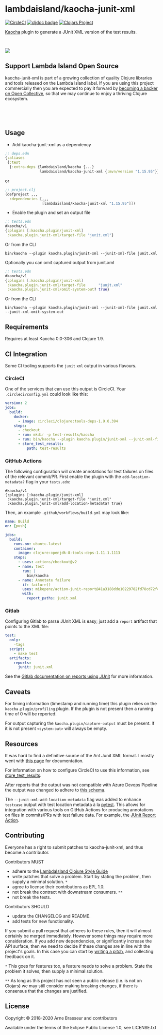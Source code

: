 # lambdaisland/kaocha-junit-xml

<!-- badges -->
[![CircleCI](https://circleci.com/gh/lambdaisland/kaocha-junit-xml.svg?style=svg)](https://circleci.com/gh/lambdaisland/kaocha-junit-xml) [![cljdoc badge](https://cljdoc.org/badge/lambdaisland/kaocha-junit-xml)](https://cljdoc.org/d/lambdaisland/kaocha-junit-xml) [![Clojars Project](https://img.shields.io/clojars/v/lambdaisland/kaocha-junit-xml.svg)](https://clojars.org/lambdaisland/kaocha-junit-xml)
<!-- /badges -->

[Kaocha](https://github.com/lambdaisland/kaocha) plugin to generate a JUnit XML version of the test results.

<!-- opencollective -->

&nbsp;

<img align="left" src="https://github.com/lambdaisland/open-source/raw/master/artwork/lighthouse_readme.png">

&nbsp;

## Support Lambda Island Open Source

kaocha-junit-xml is part of a growing collection of quality Clojure libraries and
tools released on the Lambda Island label. If you are using this project
commercially then you are expected to pay it forward by
[becoming a backer on Open Collective](http://opencollective.com/lambda-island#section-contribute),
so that we may continue to enjoy a thriving Clojure ecosystem.

&nbsp;

&nbsp;

<!-- /opencollective -->

## Usage

- Add kaocha-junit-xml as a dependency

``` clojure
;; deps.edn
{:aliases
 {:test
  {:extra-deps {lambdaisland/kaocha {...}
                lambdaisland/kaocha-junit-xml {:mvn/version "1.15.95"}}}}}
```

or

``` clojure
;; project.clj
(defproject ,,,
  :dependencies [,,,
                 [lambdaisland/kaocha-junit-xml "1.15.95"]])
```

- Enable the plugin and set an output file

``` clojure
;; tests.edn
#kaocha/v1
{:plugins [:kaocha.plugin/junit-xml]
 :kaocha.plugin.junit-xml/target-file "junit.xml"}
```

Or from the CLI

``` shell
bin/kaocha --plugin kaocha.plugin/junit-xml --junit-xml-file junit.xml
```

Optionally you can omit captured output from junit.xml

``` clojure
;; tests.edn
#kaocha/v1
{:plugins [:kaocha.plugin/junit-xml]
 :kaocha.plugin.junit-xml/target-file      "junit.xml"
 :kaocha.plugin.junit-xml/omit-system-out? true}
```

Or from the CLI

``` shell
bin/kaocha --plugin kaocha.plugin/junit-xml --junit-xml-file junit.xml --junit-xml-omit-system-out
```

## Requirements

Requires at least Kaocha 0.0-306 and Clojure 1.9.

## CI Integration

Some CI tooling supports the `junit` `xml` output in various flavours.

### CircleCI

One of the services that can use this output is CircleCI. Your
`.circleci/config.yml` could look like this:

``` yml
version: 2
jobs:
  build:
    docker:
      - image: circleci/clojure:tools-deps-1.9.0.394
    steps:
      - checkout
      - run: mkdir -p test-results/kaocha
      - run: bin/kaocha --plugin kaocha.plugin/junit-xml --junit-xml-file test-results/kaocha/results.xml
      - store_test_results:
          path: test-results
```

### GitHub Actions

The following configuration will create annotations for test failures on files of 
the relevant commit/PR. First enable the plugin with the `add-location-metadata?` 
flag in your `tests.edn`:

```edn
#kaocha/v1
{:plugins [:kaocha.plugin/junit-xml]
 :kaocha.plugin.junit-xml/target-file "junit.xml"
 :kaocha.plugin.junit-xml/add-location-metadata? true}
```

Then, an example `.github/workflows/build.yml` may look like: 

```yml
name: Build
on: [push]

jobs:
  build:
    runs-on: ubuntu-latest
    container:
      image: clojure:openjdk-8-tools-deps-1.11.1.1113
    steps:
      - uses: actions/checkout@v2
      - name: test
        run: |
          bin/kaocha
      - name: Annotate failure
        if: failure()
        uses: mikepenz/action-junit-report@41a3188dde10229782fd78cd72fc574884dd7686
        with:
          report_paths: junit.xml
```

### Gitlab

Configuring Gitlab to parse JUnit XML is easy; just add a `report` artifact that
points to the XML file:

```yaml
test:
  only:
    -tags
  script:
    - make test
  artifacts:
    reports:
      junit: junit.xml
```

See the [Gitlab documentation on reports using
JUnit](https://docs.gitlab.com/ce/ci/junit_test_reports.html) for more information.

## Caveats

For timing information (timestamp and running time) this plugin relies on the
`kaocha.plugin/profiling` plugin. If the plugin is not present then a running
time of 0 will be reported.

For output capturing the `kaocha.plugin/capture-output` must be present. If it
is not present `<system-out>` will always be empty.

## Resources

It was hard to find a definitive source of the Ant Junit XML format. I mostly
went with [this page](http://llg.cubic.org/docs/junit/) for documentation.

For information on how to configure CircleCI to use this information, see
[store_test_results](https://circleci.com/docs/2.0/configuration-reference/#store_test_results).

After reports that the output was not compatible with Azure Devops Pipeline the
output was changed to adhere to [this schema](https://github.com/windyroad/JUnit-Schema/blob/49e95a79cc0bfba7961aaf779710a43a4d3f96bd/JUnit.xsd).

The `--junit-xml-add-location-metadata` flag was added to enhance `testcase` 
output with test location metadata à la 
[pytest](https://docs.pytest.org/en/latest/how-to/output.html?highlight=junit#creating-junitxml-format-files). 
This allows for integration with various tools on GitHub Actions for producing
annotations on files in commits/PRs with test failure data. For example, the 
[JUnit Report Action](https://github.com/marketplace/actions/junit-report-action).

<!-- contributing -->
## Contributing

Everyone has a right to submit patches to kaocha-junit-xml, and thus become a contributor.

Contributors MUST

- adhere to the [LambdaIsland Clojure Style Guide](https://nextjournal.com/lambdaisland/clojure-style-guide)
- write patches that solve a problem. Start by stating the problem, then supply a minimal solution. `*`
- agree to license their contributions as EPL 1.0.
- not break the contract with downstream consumers. `**`
- not break the tests.

Contributors SHOULD

- update the CHANGELOG and README.
- add tests for new functionality.

If you submit a pull request that adheres to these rules, then it will almost
certainly be merged immediately. However some things may require more
consideration. If you add new dependencies, or significantly increase the API
surface, then we need to decide if these changes are in line with the project's
goals. In this case you can start by [writing a pitch](https://nextjournal.com/lambdaisland/pitch-template),
and collecting feedback on it.

`*` This goes for features too, a feature needs to solve a problem. State the problem it solves, then supply a minimal solution.

`**` As long as this project has not seen a public release (i.e. is not on Clojars)
we may still consider making breaking changes, if there is consensus that the
changes are justified.
<!-- /contributing -->

<!-- license -->
## License

Copyright &copy; 2018-2020 Arne Brasseur and contributors

Available under the terms of the Eclipse Public License 1.0, see LICENSE.txt
<!-- /license -->
